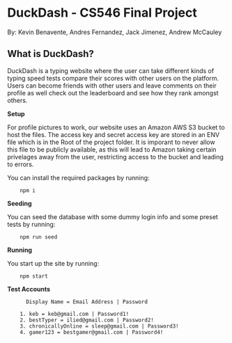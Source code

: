 
# DuckDash - CS546 Final Project

By: Kevin Benavente, Andres Fernandez, Jack Jimenez, Andrew McCauley

## What is DuckDash?
DuckDash is a typing website where the user can take different kinds of typing speed tests compare their scores with other users on the platform. Users can become friends with other users and leave comments on their profile as well check out the leaderboard and see how they rank amongst others.

**Setup**

For profile pictures to work, our website uses an Amazon AWS S3 bucket to host the files. The access key and secret access key are stored in an ENV file which is in the Root of the project folder. It is imporant to never allow this file to be publicly available, as this will lead to Amazon taking certain privelages away from the user, restricting access to the bucket and leading to errors.

You can install the required packages by running:

        npm i
    
**Seeding**

You can seed the database with some dummy login info and some preset tests by running:

        npm run seed


**Running**

You start up the site by running:

        npm start


**Test Accounts**

          Display Name = Email Address | Password
          
        1. keb = keb@gmail.com | Password1!
        2. bestTyper = ilied@gmail.com | Password2!
        3. chronicallyOnline = sleep@gmail.com | Password3!
        4. gamer123 = bestgamer@gmail.com | Password4!


